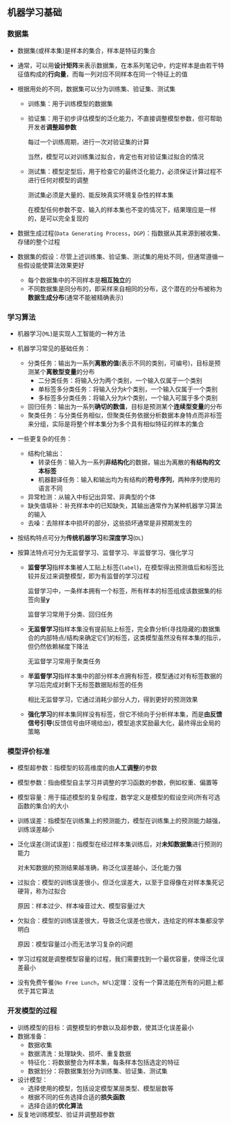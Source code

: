 ## 机器学习基础

### 数据集

- 数据集(或样本集)是样本的集合，样本是特征的集合

- 通常，可以用**设计矩阵**来表示数据集，在本系列笔记中，约定样本是由若干特征值构成的**行向量**，而每一列对应不同样本在同一个特征上的值

- 根据用处的不同，数据集可以分为训练集、验证集、测试集

  - 训练集：用于训练模型的数据集

  - 验证集：用于初步评估模型的泛化能力，不直接调整模型参数，但可帮助开发者**调整超参数**

    每过一个训练周期，进行一次对验证集的计算

    当然，模型可以对训练集过拟合，肯定也有对验证集过拟合的情况

  - 测试集：模型定型后，用于检查它的最终泛化能力，必须保证计算过程不进行任何对模型的调整

    测试集必须是大量的、能反映真实环境复杂性的样本集

    在模型任何参数不变、输入的样本集也不变的情况下，结果理应是一样的，是可以完全复现的

- 数据生成过程(`Data Generating Process`，`DGP`)：指数据从其来源到被收集、存储的整个过程

- 数据集的假设：尽管上述训练集、验证集、测试集的用处不同，但通常遵循一些假设能使算法效果更好

  - 每个数据集中的不同样本是**相互独立**的
  - 不同数据集是同分布的，即采样来自相同的分布，这个潜在的分布被称为**数据生成分布**(通常不能被精确表示)

### 学习算法

- 机器学习(`ML`)是实现人工智能的一种方法

- 机器学习常见的基础任务：

  - 分类任务：输出为一系列**离散的值**(表示不同的类别，可编号)，目标是预测某个**离散型变量**的分布
    - 二分类任务：将输入分为两个类别，一个输入仅属于一个类别
    - 单标签多分类任务：将输入分为$k$个类别，一个输入仅属于一个类别
    - 多标签多分类任务：将输入分为$k$个类别，一个输入可属于多个类别
  - 回归任务：输出为一系列**确切的数值**，目标是预测某个**连续型变量**的分布
  - 聚类任务：与分类任务相似，但聚类任务依据分析数据本身特点而非标签来分组，实际是将整个样本集分为多个具有相似特征的样本的集合

- 一些更复杂的任务：

  - 结构化输出：
    - 转录任务：输入为一系列**非结构化**的数据，输出为离散的**有结构的文本标签**
    - 机器翻译任务：输入和输出均为有结构的**符号序列**，两种序列使用的语言不同
  - 异常检测：从输入中标记出异常、非典型的个体
  - 缺失值填补：补充样本中的已知缺失，其输出通常作为某种机器学习算法的输入
  - 去噪：去除样本中损坏的部分，这些损坏通常是非预期发生的

- 按结构特点可分为**传统机器学习**和**深度学习**(`DL`)

- 按算法特点可分为无监督学习、监督学习、半监督学习、强化学习

  - **监督学习**指样本集被人工贴上标签(`label`)，在模型得出预测值后和标签比较并反过来调整模型，即为有监督的学习过程

    监督学习中，一条样本拥有一个标签，所有样本的标签组成该数据集的标签向量$\boldsymbol y$

    监督学习常用于分类、回归任务

  - **无监督学习**指样本集没有提前贴上标签，完全靠分析(寻找隐藏的)数据集合的内部特点/结构来确定它们的标签，这类模型虽然没有样本集的指示，但仍然依赖梯度下降法

    无监督学习常用于聚类任务

  - **半监督学习**指样本集中的部分样本点拥有标签，模型通过对有标签数据的学习后完成对剩下无标签数据贴标签的任务

    相比无监督学习，它通过消耗少部分人力，得到更好的预测效果
  
  - **强化学习**的样本集同样没有标签，但它不倾向于分析样本集，而是**由反馈信号引导**(反馈信号由环境给出)，模型追求奖励最大化，最终得出全局的策略


### 模型评价标准

- 模型超参数：指模型的较高维度的由**人工调整**的参数

- 模型参数：指由模型自主学习并调整的学习函数的参数，例如权重、偏置等

- 模型容量：用于描述模型的复杂程度，数学定义是模型的假设空间(所有可选函数的集合)的大小

- 训练误差：指模型在训练集上的预测能力，模型在训练集上的预测能力越强，训练误差越小

- 泛化误差(测试误差)：指模型在经过样本集训练后，对**未知数据集**进行预测的能力

  对未知数据的预测结果越准确，称泛化误差越小，泛化能力强

- 过拟合：模型的训练误差很小，但泛化误差大，以至于显得像在对样本集死记硬背，称为过拟合

  原因：样本过少、样本噪音过大、模型容量过大

- 欠拟合：模型的训练误差很大，导致泛化误差也很大，连给定的样本集都没学明白

  原因：模型容量过小而无法学习复杂的问题

- 学习过程就是调整模型容量的过程，我们需要找到一个最优容量，使得泛化误差最小

- 没有免费午餐(`No Free Lunch`，`NFL`)定理：没有一个算法能在所有的问题上都优于其它算法

### 开发模型的过程

- 训练模型的目标：调整模型的参数以及超参数，使其泛化误差最小
- 数据准备：
  - 数据收集
  - 数据清洗：处理缺失、损坏、重复数据
  - 特征化：将数据整合为样本集，每条样本包括选定的特征
  - 数据划分：将数据集划分为训练集、验证集、测试集
- 设计模型：
  - 选择使用的模型，包括设定模型某层类型、模型层数等
  - 根据不同的任务选择合适的**损失函数**
  - 选择合适的**优化算法**
- 反复地训练模型、验证并调整超参数
